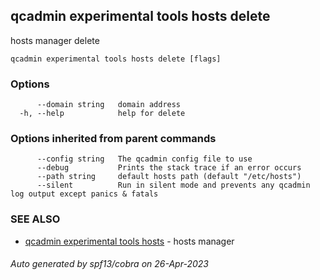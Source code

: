 ## qcadmin experimental tools hosts delete

hosts manager delete

```
qcadmin experimental tools hosts delete [flags]
```

### Options

```
      --domain string   domain address
  -h, --help            help for delete
```

### Options inherited from parent commands

```
      --config string   The qcadmin config file to use
      --debug           Prints the stack trace if an error occurs
      --path string     default hosts path (default "/etc/hosts")
      --silent          Run in silent mode and prevents any qcadmin log output except panics & fatals
```

### SEE ALSO

* [qcadmin experimental tools hosts](qcadmin_experimental_tools_hosts.md)	 - hosts manager

###### Auto generated by spf13/cobra on 26-Apr-2023
